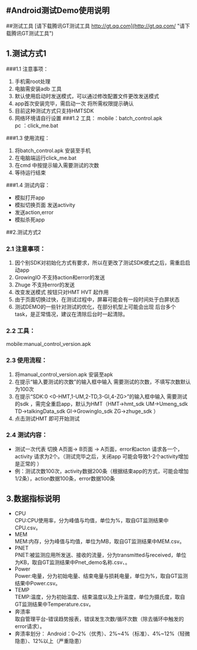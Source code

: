 #Android测试Demo使用说明
---

##测试工具
[请下载腾讯GT测试工具    http://gt.qq.com](http://gt.qq.com/ "请下载腾讯GT测试工具")


## 1.测试方式1
###1.1 注意事项：
1. 手机需root处理  
2. 电脑需安装adb 工具
3. 默认使用启动时发送模式，可以通过修改配置文件更改发送模式
4. app首次安装完毕，需启动一次 将所需权限提示确认
5. 目前这种测试方式只支持HMTSDK
6. 网络环境请自行设置
###1.2 工具：
mobile：batch_control.apk  
pc    ：click_me.bat

###1.3 使用流程：
1. 将batch_control.apk 安装至手机
2. 在电脑端运行click_me.bat
3. 在cmd 中按提示输入需要测试的次数
4. 等待运行结束

###1.4 测试内容：
- 模拟打开app  
- 模拟切换页面 发送activity
- 发送action,error 
- 模拟杀死app

##2.测试方式2
### 2.1 注意事项：
1. 因个别SDK对初始化方式有要求，所以在更改了测试SDK模式之后，需重启启动app
2. GrowingIO 不支持action和error的发送
3. Zhuge 不支持error的发送
4. 改变发送模式 按钮只对HMT HVT 起作用
5. 由于页面切换过快，在测试过程中，屏幕可能会有一段时间处于白屏状态
6. 测试DEMO的一些针对测试的优化，在部分机型上可能会出现 后台多个 task，是正常情况，建议在清除后台时一起清除。
### 2.2 工具：  
mobile:manual\_control\_version.apk

### 2.3 使用流程：
1. 将manual\_control\_version.apk 安装至apk
2. 在提示“输入要测试的次数”的输入框中输入 需要测试的次数，不填写次数默认为100次
3. 在提示“SDK:0 <0-HMT,1-UM,2-TD,3-GI,4-ZG>”的输入框中输入 需要测试的sdk ，需完全重启app，默认为HMT（HMT->hmt_sdk  UM->Umeng_sdk TD->talkingData_sdk GI->GrowingIo_sdk ZG->zhuge_sdk ）
4. 点击测试HMT 即可开始测试

### 2.4 测试内容：  
- 测试一次代表 切换 A页面-> B页面 -> A页面，error和acton 请求各一个，activity 请求为2个。（测试完毕之后，关闭app 可能会导致1-2个activity增加 是正常的 ）
- 例：测试次数100次，activity数据200条（根据结束app的方式，可能会增加1/2条），action数据100条，error数据100条



## 3.数据指标说明
- CPU  
CPU:CPU使用率，分为峰值与均值，单位为%，取自GT监测结果中CPU.csv。
- MEM  
MEM:内存，分为峰值与均值，单位为MB，取自GT监测结果中MEM.csv。
- PNET  
PNET:被监测应用所发送、接收的流量，分为transmitted与received，单位为KB，取自GT监测结果中Pnet_demo名称.csv、。
- Power  
Power:电量，分为初始电量、结束电量与损耗电量，单位为%，取自GT监测结果中Power.csv。
- TEMP  
TEMP:温度，分为初始温度、结束温度以及上升温度，单位为摄氏度，取自GT监测结果中Temperature.csv。
- 奔溃率  
取自管理平台-错误趋势报表，错误发生次数/循环次数（除去循环中触发的error请求）。
- 奔溃率划分：
Android：0~2%（优秀）、2%~4%（标准）、4%~12%（轻微隐患）、12%以上（严重隐患）
